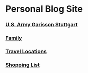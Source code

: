 # Personal Blog Site

### [U.S. Army Garisson Stuttgart](/ReadMe_Notes/USArmy_Garisson_Stuttgart.md)
### [Family](/ReadMe_Notes/Family.md)
### [Travel Locations](/ReadMe_Notes/Travel.md)
### [Shopping List](/ReadMe_Notes/Shopping.md)
